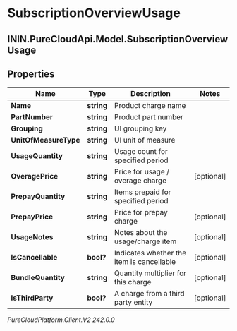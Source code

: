# SubscriptionOverviewUsage

## ININ.PureCloudApi.Model.SubscriptionOverviewUsage

## Properties

|Name | Type | Description | Notes|
|------------ | ------------- | ------------- | -------------|
| **Name** | **string** | Product charge name | |
| **PartNumber** | **string** | Product part number | |
| **Grouping** | **string** | UI grouping key | |
| **UnitOfMeasureType** | **string** | UI unit of measure | |
| **UsageQuantity** | **string** | Usage count for specified period | |
| **OveragePrice** | **string** | Price for usage / overage charge | [optional] |
| **PrepayQuantity** | **string** | Items prepaid for specified period | |
| **PrepayPrice** | **string** | Price for prepay charge | [optional] |
| **UsageNotes** | **string** | Notes about the usage/charge item | [optional] |
| **IsCancellable** | **bool?** | Indicates whether the item is cancellable | [optional] |
| **BundleQuantity** | **string** | Quantity multiplier for this charge | [optional] |
| **IsThirdParty** | **bool?** | A charge from a third party entity | [optional] |



_PureCloudPlatform.Client.V2 242.0.0_
